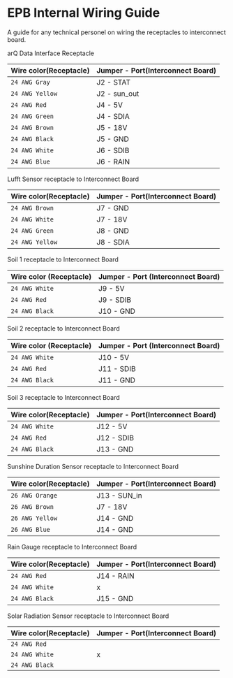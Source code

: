 # EPB Internal Wiring Guide
A guide for any technical personel on wiring the receptacles to interconnect board.

arQ Data Interface Receptacle

| Wire color(Receptacle) | Jumper - Port(Interconnect Board) |
| --- | --- |
| `24 AWG Gray` | J2 - STAT |
| `24 AWG Yellow` | J2 - sun_out |
| `24 AWG Red` | J4 - 5V |
| `24 AWG Green` | J4 - SDIA |
| `24 AWG Brown` | J5 - 18V |
| `24 AWG Black` | J5 - GND |
| `24 AWG White` | J6 - SDIB |
| `24 AWG Blue` | J6 - RAIN |


Lufft Sensor receptacle to Interconnect Board

| Wire color(Receptacle) | Jumper - Port(Interconnect Board) |
| --- | --- |
| `24 AWG Brown` | J7 - GND |
| `24 AWG White` | J7 - 18V |
| `24 AWG Green` | J8 - GND |
| `24 AWG Yellow` | J8 - SDIA |


Soil 1 receptacle to Interconnect Board

| Wire color (Receptacle) | Jumper - Port (Interconnect Board) |
| --- | --- |
| `24 AWG White` | J9 - 5V |
| `24 AWG Red` | J9 - SDIB |
| `24 AWG Black` | J10 - GND |


Soil 2 receptacle to Interconnect Board

| Wire color (Receptacle) | Jumper - Port (Interconnect Board) |
| --- | --- |
| `24 AWG White` | J10 - 5V |
| `24 AWG Red` | J11 - SDIB |
| `24 AWG Black` | J11 - GND |



Soil 3 receptacle to Interconnect Board

| Wire color(Receptacle) | Jumper - Port(Interconnect Board) |
| --- | --- |
| `24 AWG White` | J12 - 5V |
| `24 AWG Red` | J12 - SDIB |
| `24 AWG Black` | J13 - GND |



Sunshine Duration Sensor receptacle to Interconnect Board

| Wire color(Receptacle) | Jumper - Port(Interconnect Board) |
| --- | --- |
| `26 AWG Orange` | J13 - SUN_in |
| `26 AWG Brown` | J7 - 18V |
| `26 AWG Yellow` | J14 - GND |
| `26 AWG Blue` | J14 - GND |


Rain Gauge receptacle to Interconnect Board

| Wire color(Receptacle) | Jumper - Port(Interconnect Board) |
| --- | --- |
| `24 AWG Red` | J14 - RAIN |
| `24 AWG White` | x |
| `24 AWG Black` | J15 - GND |


Solar Radiation Sensor receptacle to Interconnect Board

| Wire color(Receptacle) | Jumper - Port(Interconnect Board) |
| --- | --- |
| `24 AWG Red` |  |
| `24 AWG White` | x |
| `24 AWG Black` | |
